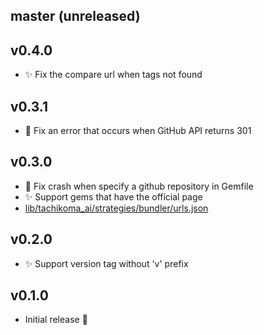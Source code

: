 ## master (unreleased)

## v0.4.0

- :sparkles: Fix the compare url when tags not found

## v0.3.1

- :bug: Fix an error that occurs when GitHub API returns 301

## v0.3.0

- :bug: Fix crash when specify a github repository in Gemfile
- :sparkles: Support gems that have the official page
 - [lib/tachikoma_ai/strategies/bundler/urls.json](https://github.com/sinsoku/tachikoma_ai/blob/master/lib/tachikoma_ai/strategies/bundler/urls.json)

## v0.2.0

- :sparkles: Support version tag without 'v' prefix

## v0.1.0

- Initial release :tada:

